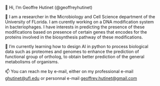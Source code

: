 👋 Hi, I’m Geoffre Hutinet (@geoffreyhutinet)

👀 I am a researcher in the Microbiology and Cell Science department of the University of FLorida. I am curently working on a DNA modification system in bacteriophages. I have interests in predicting the presence of these modifications based on presence of certain genes that encodes for the proteins involved in the biosynthesis pathway of these modifications.

🌱 I’m currently learning how to design AI in python to process biological data such as proteomes and genomes to enhance the prediction of functional group of ortholog, to obtain better prediction of the general metabolisms of organisms.

📫 You can reach me by e-mail, either on my professional e-mail [ghutinet@ufl.edu](ghutinet@ufl.edu) or personnal e-mail [geoffrey.hutinet@gmail.com](geoffrey.hutinet@gmail.com)
 

